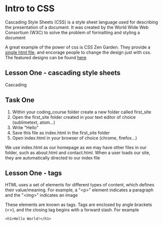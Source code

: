 # Intro to CSS

Cascading Style Sheets (CSS) is a style sheet language used for describing the presentation of a document. It was created by the World Wide Web Consortium (W3C) to solve the problem of formatting and styling a document

A great example of the power of css is CSS Zen Garden. They provide a [single html file](http://www.csszengarden.com/1/), and encorage people to change the design just with css. The featured designs can be found [here](http://www.csszengarden.com/)

## Lesson One - cascading style sheets

Cascading 

## Task One

1. Within your coding_course folder create a new folder called first_site
1. Open the first_site folder created in your text editor of choice (sublimetext, atom...)
2. Write "Hello"
3. Save this file as index.html in the first_site folder
4. Open index.html in your browser of choice (chrome, firefox...)

We use index.html as our homepage as we may have other files in our folder, such as about.html and contact.html. When a user loads our site, they are automatically directed to our index file

## Lesson One - tags

HTML uses a set of elements for different types of content, which defines their value/meaning. For example, a "&lt;p&gt;" element indicates a paragraph and the "&lt;img&gt;" indicates an image

These elements are known as tags. Tags are enclosed by angle brackets (&lt;&gt;), and the closing tag begins with a forward slash. For example

```
<h1>Hello World!</h1>
```
